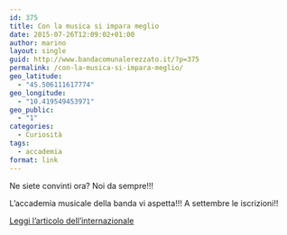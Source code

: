 ```yaml
---
id: 375
title: Con la musica si impara meglio
date: 2015-07-26T12:09:02+01:00
author: marino
layout: single
guid: http://www.bandacomunalerezzato.it/?p=375
permalink: /con-la-musica-si-impara-meglio/
geo_latitude:
  - "45.506111617774"
geo_longitude:
  - "10.419549453971"
geo_public:
  - "1"
categories:
  - Curiosità
tags:
  - accademia
format: link
---
```

Ne siete convinti ora? Noi da sempre!!!

L&#8217;accademia musicale della banda vi aspetta!!! A settembre le iscrizioni!!

[Leggi l&#8217;articolo dell&#8217;internazionale](http://www.internazionale.it/scienza/2015/07/25/musica-apprendimento-cervello)

<div id="geo-post-375" class="geo geo-post" style="display: none">
  <span class="latitude">45.5061116</span><span class="longitude">10.4195495</span>
</div>
